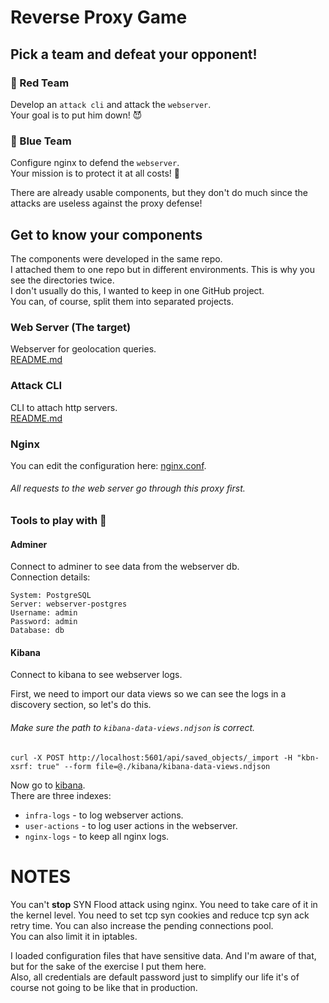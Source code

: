 # Reverse Proxy Game

## Pick a team and defeat your opponent!

### 🔴 Red Team

Develop an `attack cli` and attack the `webserver`.  
Your goal is to put him down! 😈

### 🔵 Blue Team

Configure nginx to defend the `webserver`.  
Your mission is to protect it at all costs! 💂

There are already usable components, but they don't do much since the attacks are useless against the proxy
defense!

## Get to know your components

The components were developed in the same repo.  
I attached them to one repo but in different environments. This is why you see the directories twice.   
I don't usually do this, I wanted to keep in one GitHub project.  
You can, of course, split them into separated projects.

### Web Server (The target)

Webserver for geolocation queries.  
[README.md](webserver/README.md)

### Attack CLI

CLI to attach http servers.  
[README.md](attackcli/README.md)

### Nginx

You can edit the configuration here: [nginx.conf](nginx/nginx.conf).

###### All requests to the web server go through this proxy first.

### Tools to play with 🧸

#### Adminer

Connect to adminer to see data from the webserver db.  
Connection details:

```dotenv
System: PostgreSQL
Server: webserver-postgres
Username: admin
Password: admin
Database: db
```

#### Kibana

Connect to kibana to see webserver logs.

First, we need to import our data views so we can see the logs in a discovery section, so let's do this.

###### Make sure the path to `kibana-data-views.ndjson` is correct.

```shell
curl -X POST http://localhost:5601/api/saved_objects/_import -H "kbn-xsrf: true" --form file=@./kibana/kibana-data-views.ndjson
```

Now go to [kibana](http://localhost:5601/app/discover).   
There are three indexes:

- `infra-logs` - to log webserver actions.
- `user-actions` - to log user actions in the webserver.
- `nginx-logs` - to keep all nginx logs.

# NOTES

You can't **stop** SYN Flood attack using nginx. You need to take care of it in the kernel level. You need to set tcp
syn cookies and reduce tcp syn ack retry time. You can also increase the pending connections pool.  
You can also limit it in iptables.  
  


I loaded configuration files that have sensitive data. And I'm aware of that, but for the sake of the exercise I put
them
here.  
Also, all credentials are default password just to simplify our life it's of course not going to be like that in
production.
